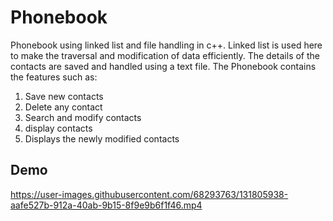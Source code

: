 # Phonebook
Phonebook using linked list and file handling in c++. Linked list is used here to make the traversal and modification of data efficiently. The details of the contacts are saved and handled using a text file. The Phonebook contains the features such as:
1. Save new contacts
2. Delete any contact
3. Search and modify contacts
4. display contacts
5. Displays the newly modified contacts

## Demo



https://user-images.githubusercontent.com/68293763/131805938-aafe527b-912a-40ab-9b15-8f9e9b6f1f46.mp4


